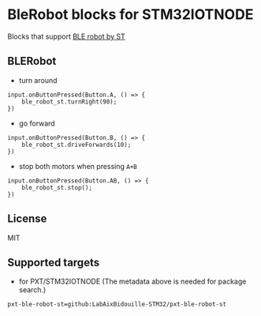 # BleRobot blocks for STM32IOTNODE

Blocks that support [BLE robot by ST](https://www.st.com)

## BLERobot

* turn around

```blocks
input.onButtonPressed(Button.A, () => {
    ble_robot_st.turnRight(90);
})
```

* go forward

```blocks
input.onButtonPressed(Button.B, () => {
    ble_robot_st.driveForwards(10);
})
```

* stop both motors when pressing ``A+B``

```blocks
input.onButtonPressed(Button.AB, () => {
    ble_robot_st.stop();
})
```

## License

MIT

## Supported targets

* for PXT/STM32IOTNODE
(The metadata above is needed for package search.)


```package
pxt-ble-robot-st=github:LabAixBidouille-STM32/pxt-ble-robot-st
```